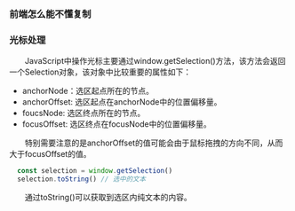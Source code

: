 ###  前端怎么能不懂复制

### 光标处理

  &emsp;&emsp;JavaScript中操作光标主要通过window.getSelection()方法，该方法会返回一个Selection对象，该对象中比较重要的属性如下：

  - anchorNode：选区起点所在的节点。
  - anchorOffset: 选区起点在anchorNode中的位置偏移量。
  - foucsNode: 选区终点所在的节点。
  - focusOffset: 选区终点在focusNode中的位置偏移量。


  &emsp;&emsp;特别需要注意的是anchorOffset的值可能会由于鼠标拖拽的方向不同，从而大于focusOffset的值。

```JavaScript
  const selection = window.getSelection()
  selection.toString() // 选中的文本
```

  &emsp;&emsp;通过toString()可以获取到选区内纯文本的内容。
